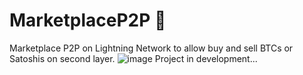 # MarketplaceP2P 🔑
Marketplace P2P on Lightning Network to allow buy and sell BTCs or Satoshis on second layer.
![image](https://user-images.githubusercontent.com/83122757/154938952-921c54ef-3f2b-462e-8a93-7d037a7a5a56.png)
Project in development...
